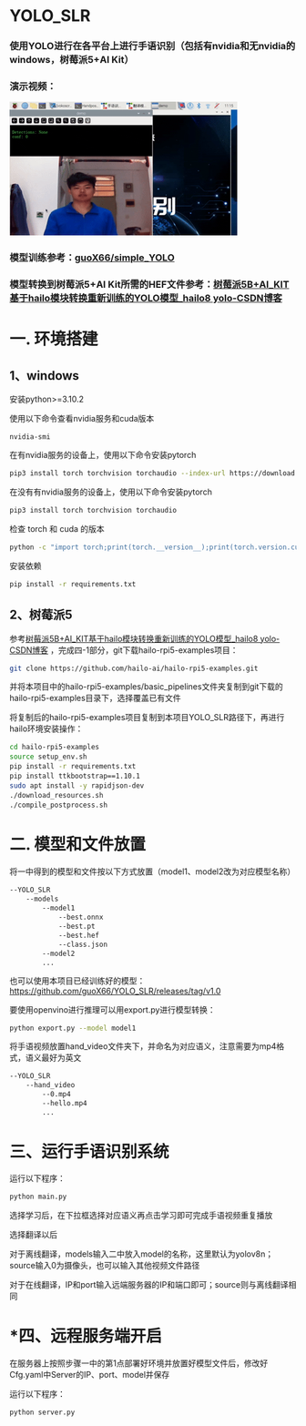 # YOLO_SLR

### 使用YOLO进行在各平台上进行手语识别（包括有nvidia和无nvidia的windows，树莓派5+AI Kit）

### 演示视频：

![gif](https://github.com/guoX66/YOLO_SLR/blob/main/assets/demo.gif)

### 模型训练参考：[guoX66/simple_YOLO](https://github.com/guoX66/simple_YOLO)

### 模型转换到树莓派5+AI Kit所需的HEF文件参考：[树莓派5B+AI_KIT基于hailo模块转换重新训练的YOLO模型_hailo8 yolo-CSDN博客](https://blog.csdn.net/2301_76725922/article/details/143829506)



# 一. 环境搭建

## 1、windows

安装python>=3.10.2

使用以下命令查看nvidia服务和cuda版本

```
nvidia-smi
```

在有nvidia服务的设备上，使用以下命令安装pytorch

```bash
pip3 install torch torchvision torchaudio --index-url https://download.pytorch.org/whl/cu118
```

在没有有nvidia服务的设备上，使用以下命令安装pytorch

```bash
pip3 install torch torchvision torchaudio
```

检查 torch 和 cuda 的版本

```bash
python -c "import torch;print(torch.__version__);print(torch.version.cuda)"
```

安装依赖

```bash
pip install -r requirements.txt
```

## 2、树莓派5

参考[树莓派5B+AI_KIT基于hailo模块转换重新训练的YOLO模型_hailo8 yolo-CSDN博客](https://blog.csdn.net/2301_76725922/article/details/143829506) ，完成四-1部分，git下载hailo-rpi5-examples项目：

```bash
git clone https://github.com/hailo-ai/hailo-rpi5-examples.git
```

并将本项目中的hailo-rpi5-examples/basic_pipelines文件夹复制到git下载的hailo-rpi5-examples目录下，选择覆盖已有文件

将复制后的hailo-rpi5-examples项目复制到本项目YOLO_SLR路径下，再进行hailo环境安装操作：

```bash
cd hailo-rpi5-examples
source setup_env.sh
pip install -r requirements.txt
pip install ttkbootstrap==1.10.1
sudo apt install -y rapidjson-dev
./download_resources.sh
./compile_postprocess.sh
```

# 二. 模型和文件放置

将一中得到的模型和文件按以下方式放置（model1、model2改为对应模型名称）

```
--YOLO_SLR
    --models
        --model1
            --best.onnx
            --best.pt
            --best.hef
            --class.json
        --model2
        ... 
```

也可以使用本项目已经训练好的模型：https://github.com/guoX66/YOLO_SLR/releases/tag/v1.0

要使用openvino进行推理可以用export.py进行模型转换：

```bash
python export.py --model model1
```

将手语视频放置hand_video文件夹下，并命名为对应语义，注意需要为mp4格式，语义最好为英文

```
--YOLO_SLR
    --hand_video
        --0.mp4
        --hello.mp4
        ...
```

# 三、运行手语识别系统

运行以下程序：

```bash
python main.py
```

选择学习后，在下拉框选择对应语义再点击学习即可完成手语视频重复播放

选择翻译以后

对于离线翻译，models输入二中放入model的名称，这里默认为yolov8n；source输入0为摄像头，也可以输入其他视频文件路径

对于在线翻译，IP和port输入远端服务器的IP和端口即可；source则与离线翻译相同

# *四、远程服务端开启

在服务器上按照步骤一中的第1点部署好环境并放置好模型文件后，修改好Cfg.yaml中Server的IP、port、model并保存

运行以下程序：

```
python server.py
```

